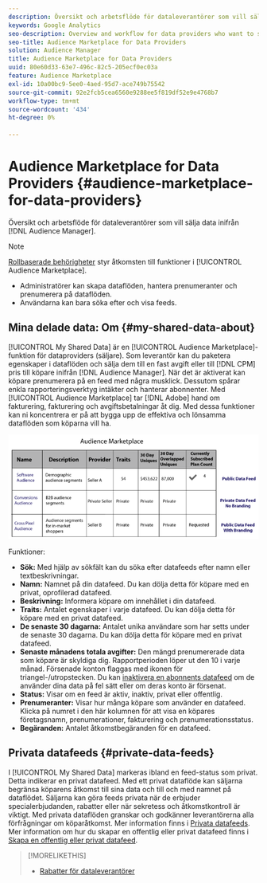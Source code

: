 ```yaml
---
description: Översikt och arbetsflöde för dataleverantörer som vill sälja data inifrån Audience Manager.
keywords: Google Analytics
seo-description: Overview and workflow for data providers who want to sell data from within Audience Manager.
seo-title: Audience Marketplace for Data Providers
solution: Audience Manager
title: Audience Marketplace for Data Providers
uuid: 80e60d33-63e7-496c-82c5-205ecf0ec03a
feature: Audience Marketplace
exl-id: 10a00bc9-5ee0-4aed-95d7-ace749b75542
source-git-commit: 92e2fcb5cea6560e9288ee5f819df52e9e4768b7
workflow-type: tm+mt
source-wordcount: '434'
ht-degree: 0%

---
```


# Audience Marketplace for Data Providers {#audience-marketplace-for-data-providers}

Översikt och arbetsflöde för dataleverantörer som vill sälja data inifrån [!DNL Audience Manager].

<!-- c_marketplace_provider.xml -->

>[!NOTE]
>
>[Rollbaserade behörigheter](../../../reporting/reports-dashboard.md) styr åtkomsten till funktioner i [!UICONTROL Audience Marketplace].
>
>* Administratörer kan skapa dataflöden, hantera prenumeranter och prenumerera på dataflöden.
>* Användarna kan bara söka efter och visa feeds.

## Mina delade data: Om {#my-shared-data-about}

[!UICONTROL My Shared Data] är en [!UICONTROL Audience Marketplace]-funktion för dataproviders (säljare). Som leverantör kan du paketera egenskaper i dataflöden och sälja dem till en fast avgift eller till [!DNL CPM] pris till köpare inifrån [!DNL Audience Manager]. När det är aktiverat kan köpare prenumerera på en feed med några musklick. Dessutom spårar enkla rapporteringsverktyg intäkter och hanterar abonnenter. Med [!UICONTROL Audience Marketplace] tar [!DNL Adobe] hand om fakturering, fakturering och avgiftsbetalningar åt dig. Med dessa funktioner kan ni koncentrera er på att bygga upp de effektiva och lönsamma dataflöden som köparna vill ha.

![](assets/seller_marketplace.png)

<!-- c_myshared_data.xml -->

Funktioner:

* **Sök:** Med hjälp av sökfält kan du söka efter datafeeds efter namn eller textbeskrivningar.
* **Namn:** Namnet på din datafeed. Du kan dölja detta för köpare med en privat, oprofilerad datafeed.
* **Beskrivning:** Informera köpare om innehållet i din datafeed.
* **Traits:** Antalet egenskaper i varje datafeed. Du kan dölja detta för köpare med en privat datafeed.
* **De senaste 30 dagarna:** Antalet unika användare som har setts under de senaste 30 dagarna. Du kan dölja detta för köpare med en privat datafeed.
* **Senaste månadens totala avgifter:** Den mängd prenumererade data som köpare är skyldiga dig. Rapportperioden löper ut den 10 i varje månad. Försenade konton flaggas med ikonen för triangel-/utropstecken. Du kan [inaktivera en abonnents datafeed](../../../features/audience-marketplace/marketplace-data-providers/marketplace-create-manage-feeds.md#deactivate-data-feed) om de använder dina data på fel sätt eller om deras konto är försenat.
* **Status:** Visar om en feed är aktiv, inaktiv, privat eller offentlig.
* **Prenumeranter:** Visar hur många köpare som använder en datafeed. Klicka på numret i den här kolumnen för att visa en köpares företagsnamn, prenumerationer, fakturering och prenumerationsstatus.
* **Begäranden:** Antalet åtkomstbegäranden för en datafeed.

## Privata datafeeds {#private-data-feeds}

I [!UICONTROL My Shared Data] markeras ibland en feed-status som privat. Detta indikerar en privat datafeed. Med ett privat dataflöde kan säljarna begränsa köparens åtkomst till sina data och till och med namnet på dataflödet. Säljarna kan göra feeds privata när de erbjuder specialerbjudanden, rabatter eller när sekretess och åtkomstkontroll är viktigt. Med privata dataflöden granskar och godkänner leverantörerna alla förfrågningar om köparåtkomst. Mer information finns i [Privata datafeeds](../../../features/audience-marketplace/marketplace-private-feeds.md). Mer information om hur du skapar en offentlig eller privat datafeed finns i [Skapa en offentlig eller privat datafeed](../../../features/audience-marketplace/marketplace-data-providers/marketplace-create-manage-feeds.md#create-public-private-data-feed).

>[!MORELIKETHIS]
>
>* [Rabatter för dataleverantörer](../../../features/audience-marketplace/marketplace-data-providers/marketplace-create-manage-feeds.md#discounts)
